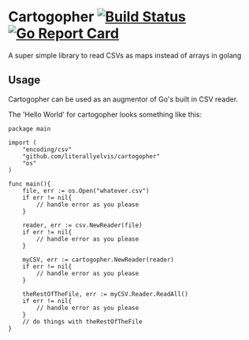 
# Cartogopher [![Build Status](https://travis-ci.org/LiterallyElvis/cartogopher.svg?branch=master)](https://travis-ci.org/LiterallyElvis/cartogopher) [![Go Report Card](https://goreportcard.com/badge/github.com/LiterallyElvis/cartogopher)](https://goreportcard.com/report/github.com/LiterallyElvis/cartogopher)

A super simple library to read CSVs as maps instead of arrays in golang

## Usage

Cartogopher can be used as an augmentor of Go's built in CSV reader.

The 'Hello World' for cartogopher looks something like this:

    package main

    import (
        "encoding/csv"
        "github.com/literallyelvis/cartogopher"
        "os"
    )

    func main(){
        file, err := os.Open("whatever.csv")
        if err != nil{
            // handle error as you please
        }

        reader, err := csv.NewReader(file)
        if err != nil{
            // handle error as you please
        }

        myCSV, err := cartogopher.NewReader(reader)
        if err != nil{
            // handle error as you please
        }

        theRestOfTheFile, err := myCSV.Reader.ReadAll()
        if err != nil{
            // handle error as you please
        }
        // do things with theRestOfTheFile
    }
